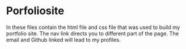 # Porfoliosite
In these files contain the html file and css file that was used to build my portfolio site. 
The nav link directs you to different part of the page.
The email and Github linked will lead to my profiles.
